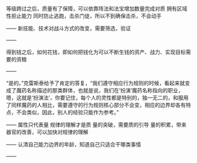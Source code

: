 等级跨过之后，质量有了保障，可以依靠阵法和法宝增加数量完成对质
拥有区域性拒止能力
同时防止逃跑，击杀门徒，所以不到确保击杀，不会动手

——
新技能、技术对战斗方式的改变，需要筛选，验证

——

得到钱之后，如何花钱，即如何把钱化为可以不断生钱的资产、战力、实现目标需要的资粮

——

“是的。”克雷斯泰给予了肯定的答复，“我们遵守相应行为规则的时候，看起来就变成了魔药名称描述的那类群体，也就是说，我们在‘扮演’魔药名称指向的职业，嗯，这就是‘扮演法’，你要记住，每个人的灵性都是特别的，独一无二的，和服用了同样魔药的人相比，需要遵守的行为规则核心部分不会变，相应的边界却各有特点，不会类似，因此，别人的经验只能作为参考。”

——
属性只代表量
规律的理解才是质
量的突破，需要质的引导
量的积累，带来器官的改善，可以加快对规律的理解

——
认清自己能力边界的年龄，知道自己只适合干哪类事情

——

